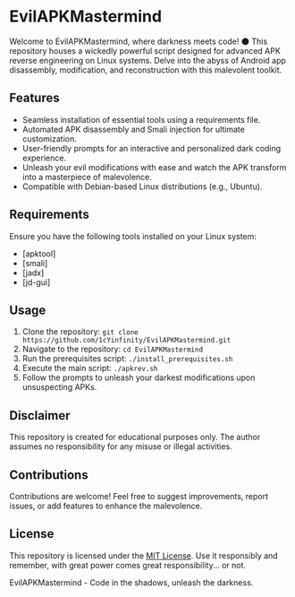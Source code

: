 # EvilAPKMastermind

Welcome to EvilAPKMastermind, where darkness meets code! 🌑 This repository houses a wickedly powerful script designed for advanced APK reverse engineering on Linux systems. Delve into the abyss of Android app disassembly, modification, and reconstruction with this malevolent toolkit.

## Features

- Seamless installation of essential tools using a requirements file.
- Automated APK disassembly and Smali injection for ultimate customization.
- User-friendly prompts for an interactive and personalized dark coding experience.
- Unleash your evil modifications with ease and watch the APK transform into a masterpiece of malevolence.
- Compatible with Debian-based Linux distributions (e.g., Ubuntu).

## Requirements

Ensure you have the following tools installed on your Linux system:

- [apktool]<br>
- [smali]<br>
- [jadx]<br>
- [jd-gui]<br>

## Usage

1. Clone the repository: `git clone https://github.com/1cYinfinity/EvilAPKMastermind.git`<br>
2. Navigate to the repository: `cd EvilAPKMastermind`<br>
3. Run the prerequisites script: `./install_prerequisites.sh`<br>
4. Execute the main script: `./apkrev.sh`<br>
5. Follow the prompts to unleash your darkest modifications upon unsuspecting APKs.

## Disclaimer

This repository is created for educational purposes only. The author assumes no responsibility for any misuse or illegal activities.

## Contributions

Contributions are welcome! Feel free to suggest improvements, report issues, or add features to enhance the malevolence.

## License

This repository is licensed under the [MIT License](License.md). Use it responsibly and remember, with great power comes great responsibility... or not.

EvilAPKMastermind - Code in the shadows, unleash the darkness.
